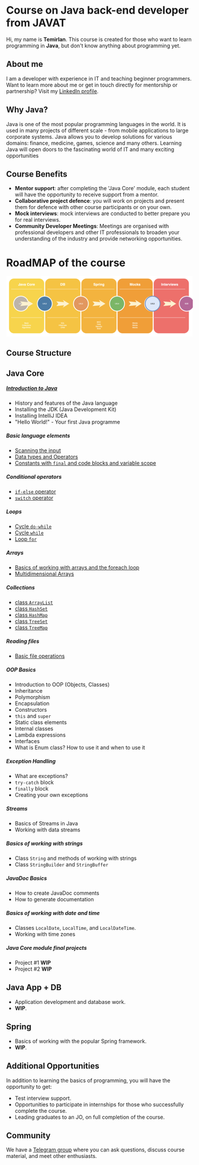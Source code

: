 # Course on Java back-end developer from JAVAT
Hi, my name is **Temirlan**. This course is created for those who want to learn programming in **Java**,
but don't know anything about programming yet.

## About me
I am a developer with experience in IT and teaching beginner programmers. Want to learn more about me or get in touch
directly for mentorship or partnership? Visit my [LinkedIn profile](https://www.linkedin.com/in/temirlan100).

## Why Java?
Java is one of the most popular programming languages in the world. It is used in many projects of different
scale - from mobile applications to large corporate systems. Java allows you to develop solutions for various
domains: finance, medicine, games, science and many others. Learning Java will open doors to the fascinating world of IT
and many exciting opportunities

## Course Benefits
- **Mentor support**: after completing the 'Java Core' module, each student will have the opportunity to receive support from a mentor.
- **Collaborative project defence**: you will work on projects and present them for defence with other course participants or on your own.
- **Mock interviews**: mock interviews are conducted to better prepare you for real interviews.
- **Community Developer Meetings**: Meetings are organised with professional developers and other IT professionals to broaden your understanding of the industry and provide networking opportunities.

# RoadMAP of the course
![roadmap](Img/ROADMAP.png)

## Course Structure
## **Java Core**
##### [Introduction to Java](JavaCore/lesson_hello_world.MD)
- History and features of the Java language
- Installing the JDK (Java Development Kit)
- Installing IntelliJ IDEA
- "Hello World!" - Your first Java programme

##### Basic language elements
- [Scanning the input](JavaCore/lesson_input_scanning.MD)
- [Data types and Operators](JavaCore/lesson_data_types_operators.MD)
- [Constants with `final` and code blocks and variable scope](JavaCore/lesson_finak_blocks.MD)

##### Conditional operators
- [`if-else` operator](JavaCore/lesson_if_else.MD)
- [`switch` operator](JavaCore/lesson_switch.MD)

##### Loops
- [Cycle `do-while`](JavaCore/lesson_do_while.MD)
- [Cycle `while`](JavaCore/lesson_while.MD)
- [Loop `for`](JavaCore/lesson_for.MD)

##### Arrays
- [Basics of working with arrays and the foreach loop](JavaCore/lesson_array.MD)
- [Multidimensional Arrays](JavaCore/lesson_matrix.MD)

##### Collections
- [class `ArrayList`](JavaCore/lesson_list_arraylist.MD)
- [class `HashSet`](JavaCore/lesson_set_hashset.MD)
- [class `HashMap`](JavaCore/lesson_map_hashmap.MD)
- [class `TreeSet`](JavaCore/lesson_treeset.MD)
- [class `TreeMap`](JavaCore/lesson_treemap.MD)

##### Reading files
- [Basic file operations](JavaCore/lesson_file_io.MD)

##### OOP Basics
- Introduction to OOP (Objects, Classes)
- Inheritance
- Polymorphism
- Encapsulation
- Constructors
- `this` and `super`
- Static class elements
- Internal classes
- Lambda expressions
- Interfaces
- What is Enum class? How to use it and when to use it

##### Exception Handling
- What are exceptions?
- `try-catch` block
- `finally` block
- Creating your own exceptions

##### Streams
- Basics of Streams in Java
- Working with data streams

##### Basics of working with strings
- Class `String` and methods of working with strings
- Class `StringBuilder` and `StringBuffer`

##### JavaDoc Basics
- How to create JavaDoc comments
- How to generate documentation

##### Basics of working with date and time
- Classes `LocalDate`, `LocalTime`, and `LocalDateTime`.
- Working with time zones

##### Java Core module final projects
- Project #1 **WIP**
- Project #2 **WIP**

## **Java App + DB**
- Application development and database work.
- **WIP**.

## **Spring**
- Basics of working with the popular Spring framework.
- **WIP**.

## Additional Opportunities
In addition to learning the basics of programming, you will have the opportunity to get:
- Test interview support.
- Opportunities to participate in internships for those who successfully complete the course.
- Leading graduates to an JO, on full completion of the course.

## Community
We have a [Telegram group](https://t.me/+p49eOfpbwso2N2My) where you can ask questions, 
discuss course material, and meet other enthusiasts.